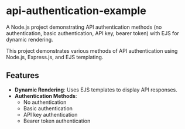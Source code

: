 # api-authentication-example
A Node.js project demonstrating API authentication methods (no authentication, basic authentication, API key, bearer token) with EJS for dynamic rendering.

This project demonstrates various methods of API authentication using Node.js, Express.js, and EJS templating.

## Features

- **Dynamic Rendering**: Uses EJS templates to display API responses.
- **Authentication Methods**:
  - No authentication
  - Basic authentication
  - API key authentication
  - Bearer token authentication

